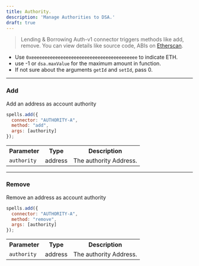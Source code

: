 ```yaml
---
title: Authority.
description: 'Manage Authorities to DSA.'
draft: true
---
```

> Lending & Borrowing
Auth-v1 connector triggers methods like add, remove. You can view details like source code, ABIs on [Etherscan](https://etherscan.io/address/undefined#code).

- Use `0xeeeeeeeeeeeeeeeeeeeeeeeeeeeeeeeeeeeeeeee` to indicate ETH.
- use -1 or `dsa.maxValue` for the maximum amount in function.
- If not sure about the arguments `getId` and `setId`, pass 0.

---

### Add

Add an address as account authority

```javascript
spells.add({
  connector: "AUTHORITY-A",
  method: "add",
  args: [authority]
});
```

<table class="table">
  <tr>
    <th>Parameter</th>
    <th>Type</th>
    <th>Description</th>
  </tr>
   <tr>
     <td><code>authority</code></td>
     <td>address</td>
     <td>The authority Address.</td>
   <tr>
</table>

---

### Remove

Remove an address as account authority

```javascript
spells.add({
  connector: "AUTHORITY-A",
  method: "remove",
  args: [authority]
});
```

<table class="table">
  <tr>
    <th>Parameter</th>
    <th>Type</th>
    <th>Description</th>
  </tr>
   <tr>
     <td><code>authority</code></td>
     <td>address</td>
     <td>The authority Address.</td>
   <tr>
</table>